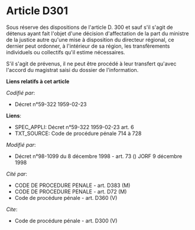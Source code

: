 # Article D301

Sous réserve des dispositions de l'article D. 300 et sauf s'il s'agit de détenus ayant fait l'objet d'une décision
d'affectation de la part du ministre de la justice autre qu'une mise à disposition du directeur régional, ce dernier peut
ordonner, à l'intérieur de sa région, les transfèrements individuels ou collectifs qu'il estime nécessaires. 

S'il s'agit de prévenus, il ne peut être procédé à leur transfert qu'avec l'accord du magistrat saisi du dossier de
l'information.

**Liens relatifs à cet article**

_Codifié par_:

  - Décret n°59-322 1959-02-23

**Liens**:

  - SPEC_APPLI: Décret n°59-322 1959-02-23 art. 6
  - TXT_SOURCE: Code de procédure pénale 714 à 728

_Modifié par_:

  - Décret n°98-1099 du 8 décembre 1998 - art. 73 () JORF 9 décembre 1998

_Cité par_:

  - CODE DE PROCEDURE PENALE - art. D383 (M)
  - CODE DE PROCEDURE PENALE - art. D72 (M)
  - Code de procédure pénale - art. D360 (V)

_Cite_:

  - Code de procédure pénale - art. D300 (V)
